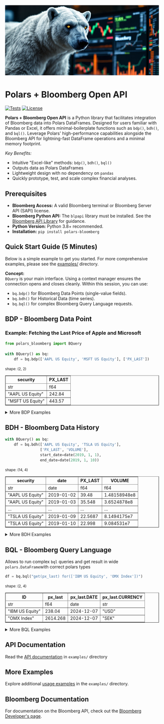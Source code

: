 # ![Polars Bloomberg Logo](assets/polars-bloomberg-logo.jpg)

# Polars + Bloomberg Open API
[![Tests](https://github.com/MarekOzana/polars-bloomberg/actions/workflows/python-package.yml/badge.svg)](https://github.com/MarekOzana/polars-bloomberg/actions/workflows/python-package.yml)
[![License](https://img.shields.io/badge/license-Apache%202.0-blue.svg)](LICENSE)

**Polars + Bloomberg Open API** is a Python library that facilitates integration of Bloomberg data into Polars DataFrames. Designed for users familiar with Pandas or Excel, it offers minimal-boilerplate functions such as `bdp()`, `bdh()`, and `bql()`. Leverage Polars' high-performance capabilities alongside the Bloomberg API for lightning-fast DataFrame operations and a minimal memory footprint.


*Key Benefits:*
- Intuitive "Excel-like" methods: `bdp()`, `bdh()`, `bql()`
- Outputs data as Polars DataFrames
- Lightweight design with no dependency on `pandas`
- Quickly prototype, test, and scale complex financial analyses.

## Prerequisites

- **Bloomberg Access:** A valid Bloomberg terminal or Bloomberg Server API (SAPI) license.
- **Bloomberg Python API:** The `blpapi` library must be installed. See the [Bloomberg API Library](https://www.bloomberg.com/professional/support/api-library/) for guidance.
- **Python Version:** Python 3.8+ recommended.
- **Installation:** `pip install polars-bloomberg`


## Quick Start Guide (5 Minutes)

Below is a simple example to get you started. For more comprehensive examples, please see the [examples/](examples/) directory.

**Concept:**  
`BQuery` is your main interface. Using a context manager ensures the connection opens and closes cleanly. Within this session, you can use:
- `bq.bdp()` for Bloomberg Data Points (single-value fields).
- `bq.bdh()` for Historical Data (time series).
- `bq.bql()` for complex Bloomberg Query Language requests.

## BDP - Bloomberg Data Point

### Example: Fetching the Last Price of Apple and Microsoft
```python
from polars_bloomberg import BQuery

with BQuery() as bq:
    df = bq.bdp(['AAPL US Equity', 'MSFT US Equity'], ['PX_LAST'])
```

<div>
<small>shape: (2, 2)</small><table border="1" class="dataframe"><thead><tr><th>security</th><th>PX_LAST</th></tr><tr><td>str</td><td>f64</td></tr></thead><tbody><tr><td>&quot;AAPL US Equity&quot;</td><td>242.84</td></tr><tr><td>&quot;MSFT US Equity&quot;</td><td>443.57</td></tr></tbody></table>
</div>

<details><summary>More BDP Examples</summary>

### BDP with different column types

`polars-bloomberg` correctly infers column type as shown in this example:

```python
with BQuery() as bq:
    df = bq.bdp(["XS2930103580 Corp", "USX60003AC87 Corp"],
                ["SECURITY_DES", "YAS_ZSPREAD", "CRNCY", "NXT_CALL_DT"])
```
<div>
<small>shape: (2, 5)</small>
<table border="1" class="dataframe"><thead><tr><th>security</th><th>SECURITY_DES</th><th>YAS_ZSPREAD</th><th>CRNCY</th><th>NXT_CALL_DT</th></tr><tr><td>str</td><td>str</td><td>f64</td><td>str</td><td>date</td></tr></thead><tbody><tr><td>&quot;XS2930103580 Corp&quot;</td><td>&quot;SEB 6 3/4 PERP&quot;</td><td>327.309349</td><td>&quot;USD&quot;</td><td>2031-11-04</td></tr><tr><td>&quot;USX60003AC87 Corp&quot;</td><td>&quot;NDAFH 6.3 PERP&quot;</td><td>315.539222</td><td>&quot;USD&quot;</td><td>2031-09-25</td></tr></tbody></table>
</div>

### BDP with overrides
User can submit list of tuples with overrides
```python
with BQuery() as bq:
    df = bq.bdp(["IBM US Equity"], ["PX_LAST", "CRNCY_ADJ_PX_LAST"], 
                overrides=[("EQY_FUND_CRNCY", "SEK")])
```
<div>
</style>
<small>shape: (1, 3)</small><table border="1" class="dataframe"><thead><tr><th>security</th><th>PX_LAST</th><th>CRNCY_ADJ_PX_LAST</th></tr><tr><td>str</td><td>f64</td><td>f64</td></tr></thead><tbody><tr><td>&quot;IBM US Equity&quot;</td><td>238.04</td><td>2607.401</td></tr></tbody></table>
</div>

### BDP with date overrides
Overrides for dates has to be in format YYYYMMDD
```python
with BQuery() as bq:
    df = bq.bdp(["USX60003AC87 Corp"], ["SETTLE_DT"], overrides=[("USER_LOCAL_TRADE_DATE", "20241014")])
```
<div>
<small>shape: (1, 2)</small><table border="1" class="dataframe"><thead><tr><th>security</th><th>SETTLE_DT</th></tr><tr><td>str</td><td>date</td></tr></thead><tbody><tr><td>&quot;USX60003AC87 Corp&quot;</td><td>2024-10-15</td></tr></tbody></table>
</div>

```python
with BQuery() as bq:
    df = bq.bdp(['USDSEK Curncy', 'SEKCZK Curncy'], 
                ['SETTLE_DT', 'PX_LAST'], 
                overrides=[('REFERENCE_DATE', '20200715')]
               )
```
<div>
<small>shape: (2, 3)</small><table border="1" class="dataframe"><thead><tr><th>security</th><th>SETTLE_DT</th><th>PX_LAST</th></tr><tr><td>str</td><td>date</td><td>f64</td></tr></thead><tbody><tr><td>&quot;USDSEK Curncy&quot;</td><td>2020-07-17</td><td>10.9343</td></tr><tr><td>&quot;SEKCZK Curncy&quot;</td><td>2020-07-17</td><td>2.1718</td></tr></tbody></table></div>

</details>

## BDH - Bloomberg Data History
```python
with BQuery() as bq:
    df = bq.bdh(['AAPL US Equity', 'TSLA US Equity'], 
                ['PX_LAST', 'VOLUME'], 
                start_date=date(2019, 1, 1), 
                end_date=date(2019, 1, 10))
```
<div>
<small>shape: (14, 4)</small><table border="1" class="dataframe"><thead><tr><th>security</th><th>date</th><th>PX_LAST</th><th>VOLUME</th></tr><tr><td>str</td><td>date</td><td>f64</td><td>f64</td></tr></thead><tbody><tr><td>&quot;AAPL US Equity&quot;</td><td>2019-01-02</td><td>39.48</td><td>1.48158948e8</td></tr><tr><td>&quot;AAPL US Equity&quot;</td><td>2019-01-03</td><td>35.548</td><td>3.6524878e8</td></tr><tr><td>&hellip;</td><td>&hellip;</td><td>&hellip;</td><td>&hellip;</td></tr><tr><td>&quot;TSLA US Equity&quot;</td><td>2019-01-09</td><td>22.5687</td><td>8.1494175e7</td></tr><tr><td>&quot;TSLA US Equity&quot;</td><td>2019-01-10</td><td>22.998</td><td>9.084531e7</td></tr></tbody></table></div>

<details><summary>More BDH Examples</summary>

### BDH with options - periodicitySelection: Monthly
```python
with BQuery() as bq:
    df = bq.bdh(['AAPL US Equity'], 
                ['PX_LAST'], 
                start_date=date(2019, 1, 1), 
                end_date=date(2019, 3, 29),
                options={"periodicitySelection": "MONTHLY"})
```
<div>
<small>shape: (3, 3)</small><table border="1" class="dataframe"><thead><tr><th>security</th><th>date</th><th>PX_LAST</th></tr><tr><td>str</td><td>date</td><td>f64</td></tr></thead><tbody><tr><td>&quot;AAPL US Equity&quot;</td><td>2019-01-31</td><td>41.61</td></tr><tr><td>&quot;AAPL US Equity&quot;</td><td>2019-02-28</td><td>43.288</td></tr><tr><td>&quot;AAPL US Equity&quot;</td><td>2019-03-29</td><td>47.488</td></tr></tbody></table>
</div>

</details>


## BQL - Bloomberg Query Language
Allows to run complex `bql` queries and get result in wide `polars.DataFrame`with correct polars types

```python
df = bq.bql("get(px_last) for(['IBM US Equity', 'OMX Index'])")
```
<div>
<small>shape: (2, 4)</small><table border="1" class="dataframe"><thead><tr><th>ID</th><th>px_last</th><th>px_last.DATE</th><th>px_last.CURRENCY</th></tr><tr><td>str</td><td>f64</td><td>date</td><td>str</td></tr></thead><tbody><tr><td>&quot;IBM US Equity&quot;</td><td>238.04</td><td>2024-12-07</td><td>&quot;USD&quot;</td></tr><tr><td>&quot;OMX Index&quot;</td><td>2614.268</td><td>2024-12-07</td><td>&quot;SEK&quot;</td></tr></tbody></table></div>

<details><summary>More BQL Examples</summary>
    
### Actual and Forward EPS Estimates
```python
df = bq.bql("""
    let(#eps=is_eps(fa_period_type='A',
                    fa_period_offset=range(-4,2));)
    get(#eps)
    for(['IBM US Equity'])
""")
```
<div>
<small>shape: (7, 6)</small><table border="1" class="dataframe"><thead><tr><th>ID</th><th>#eps</th><th>#eps.REVISION_DATE</th><th>#eps.AS_OF_DATE</th><th>#eps.PERIOD_END_DATE</th><th>#eps.CURRENCY</th></tr><tr><td>str</td><td>f64</td><td>date</td><td>date</td><td>date</td><td>str</td></tr></thead><tbody>
<tr><td>&quot;IBM US Equity&quot;</td><td>10.63</td><td>2022-02-22</td><td>2024-12-07</td><td>2019-12-31</td><td>&quot;USD&quot;</td></tr>
<tr><td>&quot;IBM US Equity&quot;</td><td>6.28</td><td>2023-02-28</td><td>2024-12-07</td><td>2020-12-31</td><td>&quot;USD&quot;</td></tr>
<tr><td>&hellip;</td><td>&hellip;</td><td>&hellip;</td><td>&hellip;</td><td>&hellip;</td><td>&hellip;</td></tr>
<tr><td>&quot;IBM US Equity&quot;</td><td>9.236</td><td>2024-12-07</td><td>2024-12-07</td><td>2025-12-31</td><td>&quot;USD&quot;</td></tr>
</tbody></table>
</div>

### Average issuer OAS spread per maturity bucket
```python
query = """
let( 
    #bins = bins(maturity_years,
                 [3,9,18,30],
                 ['(1) 0-3','(2) 3-9','(3) 9-18','(4) 18-30','(5) 30+']);
    #average_spread = avg(group(spread(st=oas),#bins));
)
get(#average_spread)
for(filter(bonds('NVDA US Equity', issuedby = 'ENTITY'),
           maturity_years != NA))
"""

with BQuery() as bq:
    df = bq.bql(query)
```
<div>
<small>shape: (5, 5)</small><table border="1" class="dataframe"><thead><tr><th>ID</th><th>#average_spread</th><th>#average_spread.DATE</th><th>#average_spread.ORIG_IDS</th><th>#average_spread.#BINS</th></tr><tr><td>str</td><td>f64</td><td>date</td><td>str</td><td>str</td></tr></thead><tbody><tr><td>&quot;(1) 0-3&quot;</td><td>30.74</td><td>2024-12-08</td><td>&quot;QZ552396 Corp&quot;</td><td>&quot;(1) 0-3&quot;</td></tr><tr><td>&quot;(2) 3-9&quot;</td><td>59.79</td><td>2024-12-08</td><td>null</td><td>&quot;(2) 3-9&quot;</td></tr><tr><td>&quot;(3) 9-18&quot;</td><td>105.39</td><td>2024-12-08</td><td>&quot;BH393780 Corp&quot;</td><td>&quot;(3) 9-18&quot;</td></tr><tr><td>&quot;(4) 18-30&quot;</td><td>131.72</td><td>2024-12-08</td><td>&quot;BH393781 Corp&quot;</td><td>&quot;(4) 18-30&quot;</td></tr><tr><td>&quot;(5) 30+&quot;</td><td>150.33</td><td>2024-12-08</td><td>&quot;BH393782 Corp&quot;</td><td>&quot;(5) 30+&quot;</td></tr></tbody></table>
</div>

### Technical Analysis: stocks with 20d EMA > 200d EMA and RSI > 70
```python
with BQuery() as bq:
    df = bq.bql(
        """
        let(#ema20=emavg(period=20); 
            #ema200=emavg(period=200); 
            #rsi=rsi(close=px_last());)
        get(name(), #ema20, #ema200, #rsi)
        for(filter(members('OMX Index'), 
                    and(#ema20 > #ema200, #rsi > 70)))
        with(fill=PREV)
        """
    )
```
<div>
<small>shape: (2, 10)</small><table border="1" class="dataframe"><thead><tr><th>ID</th><th>name()</th><th>#ema20</th><th>#ema20.DATE</th><th>#ema20.CURRENCY</th><th>#ema200</th><th>#ema200.DATE</th><th>#ema200.CURRENCY</th><th>#rsi</th><th>#rsi.DATE</th></tr><tr><td>str</td><td>str</td><td>f64</td><td>date</td><td>str</td><td>f64</td><td>date</td><td>str</td><td>f64</td><td>date</td></tr></thead><tbody><tr><td>&quot;SKFB SS Equity&quot;</td><td>&quot;SKF AB&quot;</td><td>210.185019</td><td>2024-12-08</td><td>&quot;SEK&quot;</td><td>204.16756</td><td>2024-12-08</td><td>&quot;SEK&quot;</td><td>72.255568</td><td>2024-12-08</td></tr><tr><td>&quot;ABB SS Equity&quot;</td><td>&quot;ABB Ltd&quot;</td><td>623.496942</td><td>2024-12-08</td><td>&quot;SEK&quot;</td><td>561.902577</td><td>2024-12-08</td><td>&quot;SEK&quot;</td><td>72.144556</td><td>2024-12-08</td></tr></tbody></table></div>

</details>

## API Documentation
Read the [API documentation](examples/API-docs.md) in `examples/` directory

## More Examples
Explore additional [usage examples](examples/Examples-1.ipynb) in the `examples/` directory.

## Bloomberg Documentation

For documentation on the Bloomberg API, check out the [Bloomberg Developer's page](https://developer.bloomberg.com/).




